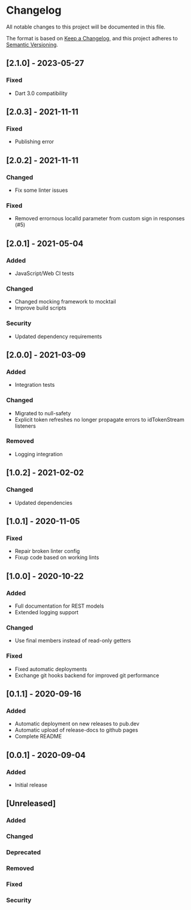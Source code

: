 # Changelog
All notable changes to this project will be documented in this file.

The format is based on [Keep a Changelog](https://keepachangelog.com/en/1.0.0/),
and this project adheres to [Semantic Versioning](https://semver.org/spec/v2.0.0.html).

## [2.1.0] - 2023-05-27
### Fixed
- Dart 3.0 compatibility

## [2.0.3] - 2021-11-11
### Fixed
- Publishing error

## [2.0.2] - 2021-11-11
### Changed
- Fix some linter issues
### Fixed
- Removed errornous localId parameter from custom sign in responses (#5)

## [2.0.1] - 2021-05-04
### Added
- JavaScript/Web CI tests
### Changed
- Changed mocking framework to mocktail
- Improve build scripts
### Security
- Updated dependency requirements

## [2.0.0] - 2021-03-09
### Added
- Integration tests
### Changed
- Migrated to null-safety
- Explicit token refreshes no longer propagate errors to idTokenStream listeners
### Removed
- Logging integration

## [1.0.2] - 2021-02-02
### Changed
- Updated dependencies

## [1.0.1] - 2020-11-05
### Fixed
- Repair broken linter config
- Fixup code based on working lints

## [1.0.0] - 2020-10-22
### Added
- Full documentation for REST models
- Extended logging support
### Changed
- Use final members instead of read-only getters
### Fixed
- Fixed automatic deployments
- Exchange git hooks backend for improved git performance

## [0.1.1] - 2020-09-16
### Added
- Automatic deployment on new releases to pub.dev
- Automatic upload of release-docs to github pages
- Complete README

## [0.0.1] - 2020-09-04
### Added
- Initial release

## [Unreleased]
### Added
### Changed
### Deprecated
### Removed
### Fixed
### Security
